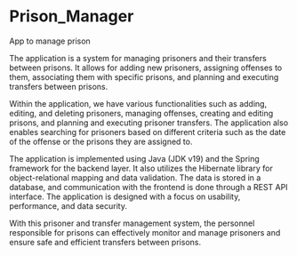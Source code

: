# Prison_Manager
App to manage prison

The application is a system for managing prisoners and their transfers between prisons.
It allows for adding new prisoners, assigning offenses to them, associating them with specific prisons, 
and planning and executing transfers between prisons.

Within the application, we have various functionalities such as adding, editing, and deleting prisoners, managing offenses, creating
and editing prisons, and planning and executing prisoner transfers. 
The application also enables searching for prisoners based on different criteria 
such as the date of the offense or the prisons they are assigned to.

The application is implemented using Java (JDK v19) and the Spring framework for the backend layer.
It also utilizes the Hibernate library for object-relational mapping and data validation.
The data is stored in a database, and communication with the frontend is done through a REST API interface.
The application is designed with a focus on usability, performance, and data security.

With this prisoner and transfer management system, the personnel responsible for prisons can effectively monitor 
and manage prisoners and ensure safe and efficient transfers between prisons.
